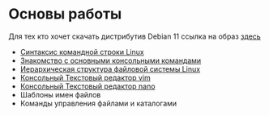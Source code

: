 # Основы работы
Для тех кто хочет скачать дистрибутив Debian 11 ссылка на образ [здесь](https://cdimage.debian.org/debian-cd/current/amd64/iso-dvd/debian-11.1.0-amd64-DVD-1.iso)

 *   [Синтаксис командной строки Linux](./level1/lesson1.md)
 *   [Знакомство с основными консольными командами](./level1/lesson2.md)
 *   [Иерархическая структура файловой системы Linux](./level1/lesson3.md)
 *   [Консольный Текстовый редактор vim](./level1/lesson4.md)
 *   [Консольный Текстовый редактор nano](./level1/lesson5.md)
 *   Шаблоны имен файлов
 *   Команды управления файлами и каталогами  
